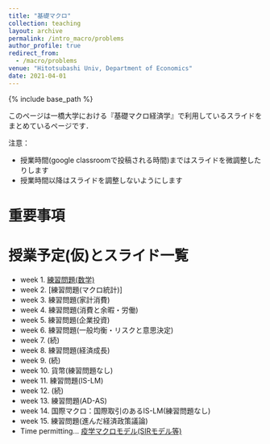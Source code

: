 ```yaml
---
title: "基礎マクロ"
collection: teaching
layout: archive
permalink: /intro_macro/problems
author_profile: true
redirect_from:
  - /macro/problems
venue: "Hitotsubashi Univ, Department of Economics"
date: 2021-04-01
---
```




{% include base_path %}


このページは一橋大学における『基礎マクロ経済学』で利用しているスライドをまとめているページです．


注意：
* 授業時間(google classroomで投稿される時間)まではスライドを微調整したりします
* 授業時間以降はスライドを調整しないようにします

# 重要事項


# 授業予定(仮)とスライド一覧  

* week 1. [練習問題(数学)](https://github.com/MasashiHino/masashihino.github.io/blob/8edde8cf18d41fd9db0709d15443080e78451b18/files/teaching/intro_macro/2math/problem_math.pdf)    
* week 2. [練習問題(マクロ統計)]
* week 3. 練習問題(家計消費)
* week 4. 練習問題(消費と余暇・労働)
* week 5. 練習問題(企業投資) 
* week 6. 練習問題(一般均衡・リスクと意思決定) 
* week 7. (続)
* week 8. 練習問題(経済成長) 
* week 9. (続) 
* week 10. 貨幣(練習問題なし)
* week 11. 練習問題(IS-LM)
* week 12. (続)
* week 13. 練習問題(AD-AS) 
* week 14. 国際マクロ：国際取引のあるIS-LM(練習問題なし)
* week 15. 練習問題(進んだ経済政策議論)
* Time permitting... [疫学マクロモデル(SIRモデル等)](https://masashihino.github.io/files/teaching/intro_macro/14SIR_macro/covid.pdf)
 

